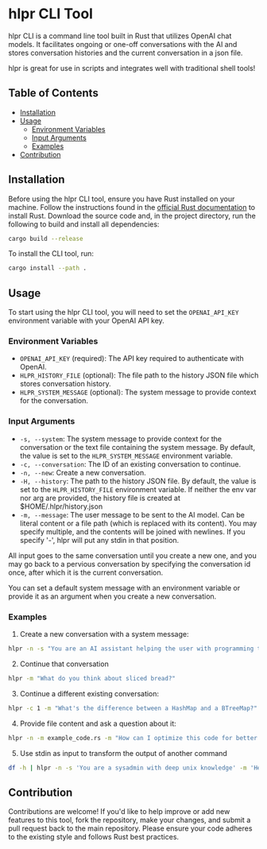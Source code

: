 # hlpr CLI Tool

hlpr CLI is a command line tool built in Rust that utilizes OpenAI chat models. It facilitates ongoing or one-off conversations with the AI and stores conversation histories and the current conversation in a json file. 

hlpr is great for use in scripts and integrates well with traditional shell tools!

## Table of Contents

- [Installation](#installation)
- [Usage](#usage)
    - [Environment Variables](#environment-variables)
    - [Input Arguments](#input-arguments)
    - [Examples](#examples)
- [Contribution](#contribution)

## Installation

Before using the hlpr CLI tool, ensure you have Rust installed on your machine. Follow the instructions found in the [official Rust documentation](https://www.rust-lang.org/tools/install) to install Rust. Download the source code and, in the project directory, run the following to build and install all dependencies:

```bash
cargo build --release
```

To install the CLI tool, run:

```bash
cargo install --path .
```

## Usage

To start using the hlpr CLI tool, you will need to set the `OPENAI_API_KEY` environment variable with your OpenAI API key.

### Environment Variables

- `OPENAI_API_KEY` (required): The API key required to authenticate with OpenAI.
- `HLPR_HISTORY_FILE` (optional): The file path to the history JSON file which stores conversation history.
- `HLPR_SYSTEM_MESSAGE` (optional): The system message to provide context for the conversation.

### Input Arguments

- `-s, --system`: The system message to provide context for the conversation or the text file containing the system message. By default, the value is set to the `HLPR_SYSTEM_MESSAGE` environment variable.
- `-c, --conversation`: The ID of an existing conversation to continue.
- `-n, --new`: Create a new conversation.
- `-H, --history`: The path to the history JSON file. By default, the value is set to the `HLPR_HISTORY_FILE` environment variable. If neither the env var nor arg are provided, the history file is created at $HOME/.hlpr/history.json
- `-m, --message`: The user message to be sent to the AI model. Can be literal content or a file path (which is replaced with its content). You may specify multiple, and the contents will be joined with newlines. If you specify '-', hlpr will put any stdin in that position.

All input goes to the same conversation until you create a new one, and you may go back to a pervious conversation by specifying the conversation id once, after which it is the current conversation. 

You can set a default system message with an environment variable or provide it as an argument when you create a new conversation.


### Examples

1. Create a new conversation with a system message:

```bash
hlpr -n -s "You are an AI assistant helping the user with programming tasks."
```

2. Continue that conversation 

```bash
hlpr -m "What do you think about sliced bread?" 
```

3. Continue a different existing conversation:

```bash
hlpr -c 1 -m "What's the difference between a HashMap and a BTreeMap?"
```

4. Provide file content and ask a question about it:

```bash
hlpr -n -m example_code.rs -m "How can I optimize this code for better performance?"
```

5. Use stdin as input to transform the output of another command

```bash
df -h | hlpr -n -s 'You are a sysadmin with deep unix knowledge' -m 'Here is a dump of my disk usage' -m '-' -m 'Please transform this data into a useful json report'
```

## Contribution

Contributions are welcome! If you'd like to help improve or add new features to this tool, fork the repository, make your changes, and submit a pull request back to the main repository. Please ensure your code adheres to the existing style and follows Rust best practices.
